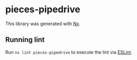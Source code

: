 # pieces-pipedrive

This library was generated with [Nx](https://nx.dev).

## Running lint

Run `nx lint pieces-pipedrive` to execute the lint via [ESLint](https://eslint.org/).
